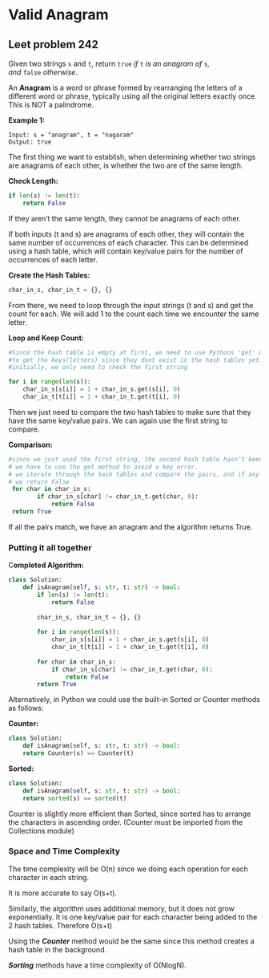 # Valid Anagram

## Leet problem 242

Given two strings `s` and `t`, return `true` *if* `t` *is an anagram of* `s`*, and* `false` *otherwise*.

An **Anagram** is a word or phrase formed by rearranging the letters of a different word or phrase, typically using all the original letters exactly once. This is NOT a palindrome.

**Example 1:**

```
Input: s = "anagram", t = "nagaram"
Output: true
```

The first thing we want to establish, when determining whether two strings are anagrams of each other, is whether the two are of the same length. 

**Check Length:**

```python
if len(s) != len(t): 
	return False
```

If they aren’t the same length, they cannot be anagrams of each other. 

If both inputs (t and s) are anagrams of each other, they will contain the same number of occurrences of each character. This can be determined using a hash table, which will contain key/value pairs for the number of occurrences of each letter.

**Create the Hash Tables:**

```python
char_in_s, char_in_t = {}, {}
```

From there, we need to loop through the input strings (t and s) and get the count for each. We will add 1 to the count each time we encounter the same letter.

**Loop and Keep Count:**

```python
#Since the hash table is empty at first, we need to use Pythons 'get' method 
#to get the keys(letters) since they dont exist in the hash tables yet.
#initially, we only need to check the first string

for i in range(len(s)):
	char_in_s[s[i]] = 1 + char_in_s.get(s[i], 0)
	char_in_t[t[i]] = 1 + char_in_t.get(t[i], 0)
```

Then we just need to compare the two hash tables to make sure that they have the same key/value pairs. We can again use the first string to compare.

**Comparison:**

```python
#since we just used the first string, the second hash table hasn't been filled yet
# we have to use the get method to avoid a key error.
# we iterate through the hash tables and compare the pairs, and if any dont match, 
# we return False
 for char in char_in_s:
		if char_in_s[char] != char_in_t.get(char, 0): 
			return False
 return True 
```

If all the pairs match, we have an anagram and the algorithm returns True.

### Putting it all together

C**ompleted Algorithm:**

```python
class Solution:
    def isAnagram(self, s: str, t: str) -> bool:
        if len(s) != len(t):
            return False
        
        char_in_s, char_in_t = {}, {}
        
        for i in range(len(s)):
            char_in_s[s[i]] = 1 + char_in_s.get(s[i], 0)
            char_in_t[t[i]] = 1 + char_in_t.get(t[i], 0)
        
        for char in char_in_s:
            if char_in_s[char] != char_in_t.get(char, 0):
                return False
        return True
```

Alternatively, in Python we could use the built-in Sorted or Counter methods as follows:

**Counter:**

```python
class Solution:
    def isAnagram(self, s: str, t: str) -> bool:
	return Counter(s) == Counter(t)
```

**Sorted:**

```python
class Solution:
    def isAnagram(self, s: str, t: str) -> bool:
	return sorted(s) == sorted(t)
```

Counter is slightly more efficient than Sorted, since sorted has to arrange the characters in ascending order.
(Counter must be imported from the Collections module)

### Space and Time Complexity

The time complexity will be O(n) since we doing each operation for each character in each string.

It is more accurate to say O(s+t).

Similarly, the algorithm uses additional memory, but it does not grow exponentially.  It is one key/value pair for each character being added to the 2  hash tables. Therefore O(s+t)

Using the ***Counter*** method would be the same since this method creates a hash table in the background.

***Sorting*** methods have a time complexity of O(NlogN).
